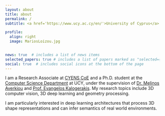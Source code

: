 ```yaml
---
layout: about
title: about
permalink: /
subtitle: <a href='https://www.ucy.ac.cy/en/'>University of Cyprus</a>

profile:
  align: right
  image: MariosLoizou.jpg
    

news: true  # includes a list of news items
selected_papers: true # includes a list of papers marked as "selected={true}"
social: true  # includes social icons at the bottom of the page
---
```


I am a Research Associate at [CYENS CoE](https://www.cyens.org.cy) and a Ph.D. student at the 
[Computer Science Department](https://www.cs.ucy.ac.cy/) at UCY, under the supervision of
[Dr. Melinos Averkiou](https://www.cyens.org.cy/en-gb/about/people/research-department/multidisciplinary-research-groups/mrg-leaders/melinos-averkiou-1/)
and [Prof. Evangelos Kalogerakis](https://people.cs.umass.edu/~kalo/). My research topics include 3D computer vision, 3D deep learning and geometry processing.

I am particularly interested in deep learning architectures that process 3D shape representations and can infer semantics of real world environments.
